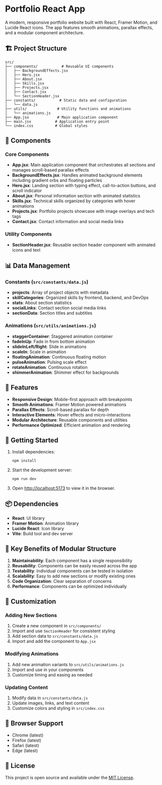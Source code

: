 # Portfolio React App

A modern, responsive portfolio website built with React, Framer Motion, and Lucide React icons. The app features smooth animations, parallax effects, and a modular component architecture.

## 🏗️ Project Structure

```
src/
├── components/           # Reusable UI components
│   ├── BackgroundEffects.jsx
│   ├── Hero.jsx
│   ├── About.jsx
│   ├── Skills.jsx
│   ├── Projects.jsx
│   ├── Contact.jsx
│   └── SectionHeader.jsx
├── constants/           # Static data and configuration
│   └── data.js
├── utils/              # Utility functions and animations
│   └── animations.js
├── App.jsx             # Main application component
├── main.jsx           # Application entry point
└── index.css          # Global styles
```

## 🧩 Components

### Core Components

- **App.jsx**: Main application component that orchestrates all sections and manages scroll-based parallax effects
- **BackgroundEffects.jsx**: Handles animated background elements including gradient orbs and floating particles
- **Hero.jsx**: Landing section with typing effect, call-to-action buttons, and scroll indicator
- **About.jsx**: Personal information section with animated statistics
- **Skills.jsx**: Technical skills organized by categories with hover animations
- **Projects.jsx**: Portfolio projects showcase with image overlays and tech tags
- **Contact.jsx**: Contact information and social media links

### Utility Components

- **SectionHeader.jsx**: Reusable section header component with animated icons and text

## 📊 Data Management

### Constants (`src/constants/data.js`)

- **projects**: Array of project objects with metadata
- **skillCategories**: Organized skills by frontend, backend, and DevOps
- **stats**: About section statistics
- **socialLinks**: Contact section social media links
- **sectionData**: Section titles and subtitles

### Animations (`src/utils/animations.js`)

- **staggerContainer**: Staggered animation container
- **fadeInUp**: Fade in from bottom animation
- **slideInLeft/Right**: Slide in animations
- **scaleIn**: Scale in animation
- **floatingAnimation**: Continuous floating motion
- **pulseAnimation**: Pulsing scale effect
- **rotateAnimation**: Continuous rotation
- **shimmerAnimation**: Shimmer effect for backgrounds

## 🎨 Features

- **Responsive Design**: Mobile-first approach with breakpoints
- **Smooth Animations**: Framer Motion powered animations
- **Parallax Effects**: Scroll-based parallax for depth
- **Interactive Elements**: Hover effects and micro-interactions
- **Modular Architecture**: Reusable components and utilities
- **Performance Optimized**: Efficient animation and rendering

## 🚀 Getting Started

1. Install dependencies:
   ```bash
   npm install
   ```

2. Start the development server:
   ```bash
   npm run dev
   ```

3. Open [http://localhost:5173](http://localhost:5173) to view it in the browser.

## 📦 Dependencies

- **React**: UI library
- **Framer Motion**: Animation library
- **Lucide React**: Icon library
- **Vite**: Build tool and dev server

## 🎯 Key Benefits of Modular Structure

1. **Maintainability**: Each component has a single responsibility
2. **Reusability**: Components can be easily reused across the app
3. **Testability**: Individual components can be tested in isolation
4. **Scalability**: Easy to add new sections or modify existing ones
5. **Code Organization**: Clear separation of concerns
6. **Performance**: Components can be optimized individually

## 🔧 Customization

### Adding New Sections

1. Create a new component in `src/components/`
2. Import and use `SectionHeader` for consistent styling
3. Add section data to `src/constants/data.js`
4. Import and add the component to `App.jsx`

### Modifying Animations

1. Add new animation variants to `src/utils/animations.js`
2. Import and use in your components
3. Customize timing and easing as needed

### Updating Content

1. Modify data in `src/constants/data.js`
2. Update images, links, and text content
3. Customize colors and styling in `src/index.css`

## 📱 Browser Support

- Chrome (latest)
- Firefox (latest)
- Safari (latest)
- Edge (latest)

## 📄 License

This project is open source and available under the [MIT License](LICENSE).
